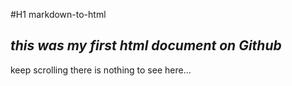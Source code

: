 #H1 markdown-to-html

*this was my **first** html document on Github*
---
keep scrolling there is nothing to see here...
